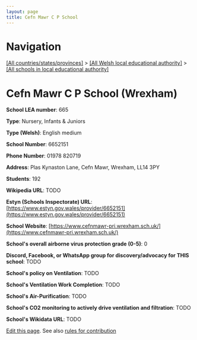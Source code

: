 ```yaml
---
layout: page
title: Cefn Mawr C P School
---
```

# Navigation

[[All countries/states/provinces]](../../..) > [[All Welsh local educational authority]](../..) > [[All schools in local educational authority]](..)

# Cefn Mawr C P School (Wrexham)

**School LEA number**: 665

**Type**: Nursery, Infants & Juniors

**Type (Welsh)**: English medium

**School Number**: 6652151

**Phone Number**: 01978 820719

**Address**: Plas Kynaston Lane, Cefn Mawr, Wrexham, LL14 3PY

**Students**: 192

**Wikipedia URL**: TODO

**Estyn (Schools Inspectorate) URL**: [https://www.estyn.gov.wales/provider/6652151](https://www.estyn.gov.wales/provider/6652151)

**School Website**: [https://www.cefnmawr-pri.wrexham.sch.uk/](https://www.cefnmawr-pri.wrexham.sch.uk/)

**School's overall airborne virus protection grade (0-5)**: 0

**Discord, Facebook, or WhatsApp group for discovery/advocacy for THIS school**: TODO

**School's policy on Ventilation**: TODO

**School's Ventilation Work Completion**: TODO

**School's Air-Purification**: TODO

**School's CO2 monitoring to actively drive ventilation and filtration**: TODO

**School's Wikidata URL**: TODO




[Edit this page](https://github.com/ventilate-schools/Wales/edit/prif/./Wrexham/Cefn_Mawr_C_P_School.md). See also [rules for contribution](../../../contribution-rules/)
